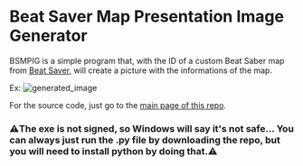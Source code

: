 # Beat Saver Map Presentation Image Generator
BSMPIG is a simple program that, with the ID of a custom Beat Saber map from [Beat Saver](https://beatsaver.com), will create a picture with the informations of the map.

Ex:
![generated_image](https://github.com/LoulouNoLegend/BeatSaver_MapPresentationImageCreator/assets/40952934/785dd9df-800c-474c-aa95-7a6bb69549c0)

For the source code, just go to the [main page of this repo](https://github.com/LoulouNoLegend/BeatSaver_MapPresentationImageCreator).

### ⚠️The exe is not signed, so Windows will say it's not safe... You can always just run the .py file by downloading the repo, but you will need to install python by doing that.⚠️

